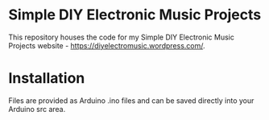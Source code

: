 # Simple DIY Electronic Music Projects

This repository houses the code for my Simple DIY Electronic Music Projects website - https://diyelectromusic.wordpress.com/.

# Installation

Files are provided as Arduino .ino files and can be saved directly into your Arduino src area.

